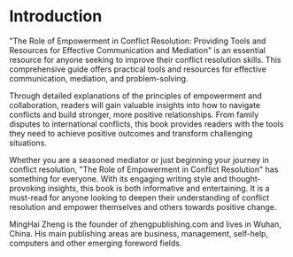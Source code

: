 # Introduction

"The Role of Empowerment in Conflict Resolution: Providing Tools and Resources for Effective Communication and Mediation" is an essential resource for anyone seeking to improve their conflict resolution skills. This comprehensive guide offers practical tools and resources for effective communication, mediation, and problem-solving.

Through detailed explanations of the principles of empowerment and collaboration, readers will gain valuable insights into how to navigate conflicts and build stronger, more positive relationships. From family disputes to international conflicts, this book provides readers with the tools they need to achieve positive outcomes and transform challenging situations.

Whether you are a seasoned mediator or just beginning your journey in conflict resolution, "The Role of Empowerment in Conflict Resolution" has something for everyone. With its engaging writing style and thought-provoking insights, this book is both informative and entertaining. It is a must-read for anyone looking to deepen their understanding of conflict resolution and empower themselves and others towards positive change.




MingHai Zheng is the founder of zhengpublishing.com and lives in Wuhan, China. His main publishing areas are business, management, self-help, computers and other emerging foreword fields.
